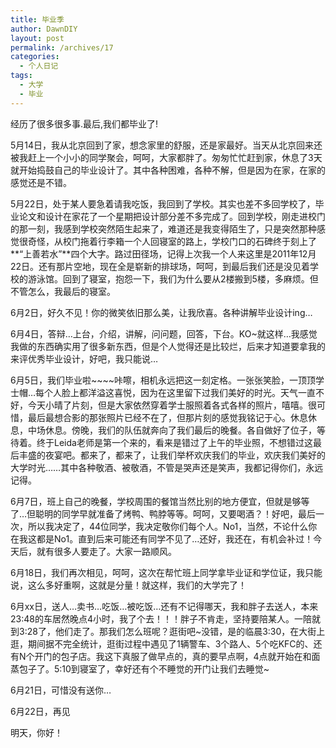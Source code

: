 ```yaml
---
title: 毕业季
author: DawnDIY
layout: post
permalink: /archives/17
categories:
  - 个人日记
tags:
  - 大学
  - 毕业
---
```


经历了很多很多事.最后,我们都毕业了!


5月14日，我从北京回到了家，想念家里的舒服，还是家最好。当天从北京回来还被我赶上一个小小的同学聚会，呵呵，大家都胖了。匆匆忙忙赶到家，休息了3天就开始捣鼓自己的毕业设计了。其中各种困难，各种不解，但是因为在家，在家的感觉还是不错。

5月22日，处于某人要急着请我吃饭，我回到了学校。其实也差不多回学校了，毕业论文和设计在家花了一个星期把设计部分差不多完成了。回到学校，刚走进校门的那一刻，我感到学校突然陌生起来了，难道还是我变得陌生了，只是突然那种感觉很奇怪，从校门拖着行李箱一个人回寝室的路上，学校门口的石碑终于刻上了**“上善若水”**四个大字。路过田径场，记得上次我一个人来这里是2011年12月22日。还有那片空地，现在全是崭新的排球场，呵呵，到最后我们还是没见着学校的游泳馆。回到了寝室，抱怨一下，我们为什么要从2楼搬到5楼，多麻烦。但不管怎么，我最后的寝室。

6月2日，好久不见！你的微笑依旧那么美，让我欣喜。各种讲解毕业设计ing…

6月4日，答辩…上台，介绍，讲解，问问题，回答，下台。KO~就这样…我感觉我做的东西确实用了很多新东西，但是个人觉得还是比较烂，后来才知道要拿我的来评优秀毕业设计，好吧，我只能说…

6月5日，我们毕业啦~~~~咔嚓，相机永远把这一刻定格。一张张笑脸，一顶顶学士帽…每个人脸上都洋溢这喜悦，因为在这里留下过我们美好的时光。天气一直不好，今天小晴了片刻，但是大家依然穿着学士服照着各式各样的照片，嘻嘻。很可惜，最后最想合影的那张照片已经不在了，但那片刻的感觉我铭记于心。休息休息，中场休息。傍晚，我们的队伍就奔向了我们最后的晚餐。各自做好了位子，等待着。终于Leida老师是第一个来的，看来是错过了上午的毕业照，不想错过这最后丰盛的夜宴吧。都来了，都来了，让我们举杯欢庆我们的毕业，欢庆我们美好的大学时光……其中各种敬酒、被敬酒，不管是哭声还是笑声，我都记得你们，永远记得。

6月7日，班上自己的晚餐，学校周围的餐馆当然比别的地方便宜，但就是够等了…但聪明的同学早就准备了烤鸭、鸭脖等等。呵呵，又要喝酒？！好吧，最后一次，所以我决定了，44位同学，我决定敬你们每个人。No1，当然，不论什么你在我这都是No1。直到后来可能还有同学不见了…还好，我还在，有机会补过！今天后，就有很多人要走了。大家一路顺风。

6月18日，我们再次相见，呵呵，这次在帮忙班上同学拿毕业证和学位证，我只能说，这么多好重啊，这就是分量！就这样，我们的大学完了！

6月xx日，送人…卖书…吃饭…被吃饭…还有不记得哪天，我和胖子去送人，本来23:48的车居然晚点4小时，我了个去！！！胖子不肯走，坚持要陪某人。一陪就到3:28了，他们走了。那我们怎么班呢？逛街吧~没错，是的临晨3:30，在大街上逛，期间据不完全统计，逛街过程中遇见了1辆警车、3个路人、5个吃KFC的、还有N个开门的包子店。我这下真服了做早点的，真的要早点啊，4点就开始在和面蒸包子了。5:10到寝室了，幸好还有个不睡觉的开门让我们去睡觉~

6月21日，可惜没有送你…

6月22日，再见

明天，你好！